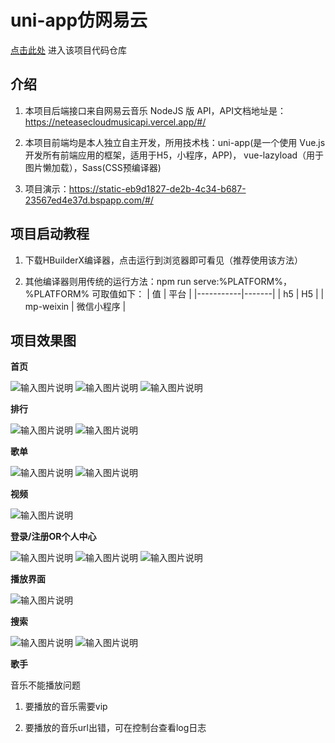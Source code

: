 # uni-app仿网易云 
[点击此处][1]
进入该项目代码仓库

  [1]: https://gitee.com/bestcuicheng/uni_app_imitates_netease_cloud

## 介绍
1. 本项目后端接口来自网易云音乐 NodeJS 版 API，API文档地址是：<https://neteasecloudmusicapi.vercel.app/#/>

2. 本项目前端均是本人独立自主开发，所用技术栈：uni-app(是一个使用 Vue.js 开发所有前端应用的框架，适用于H5，小程序，APP)， vue-lazyload（用于图片懒加载），Sass(CSS预编译器)

3. 项目演示：<https://static-eb9d1827-de2b-4c34-b687-23567ed4e37d.bspapp.com/#/>

## 项目启动教程
1. 下载HBuilderX编译器，点击运行到浏览器即可看见（推荐使用该方法）

2. 其他编译器则用传统的运行方法：npm run serve:%PLATFORM%，
  %PLATFORM% 可取值如下：
  | 值         | 平台    |
|-----------|-------|
| h5        | H5    |
| mp-weixin | 微信小程序 |

## 项目效果图
 **首页** 

![输入图片说明](/assets/img/index1.jpeg)
![输入图片说明](/assets/img/index2.jpeg)
![输入图片说明](/assets/img/index3.jpeg)

 **排行** 

![输入图片说明](/assets/img/pai1.jpeg)
![输入图片说明](/assets/img/pai2.jpeg)

 **歌单**

![输入图片说明](/assets/img/gedan1.jpeg) 
![输入图片说明](/assets/img/gedan2.jpeg)

 **视频** 

![输入图片说明](/assets/img/video.jpeg)


 **登录/注册OR个人中心**

![输入图片说明](/assets/img/login1.jpeg) 
![输入图片说明](/assets/img/login2.jpeg)
![输入图片说明](/assets/img/login3.jpeg)

 **播放界面** 

![输入图片说明](/assets/img/bofang.jpeg)

 **搜索**

![输入图片说明](/assets/img/sousuo1.jpeg) 
![输入图片说明](/assets/img/sousuo2.jpeg)

 **歌手** 

音乐不能播放问题

1. 要播放的音乐需要vip

2. 要播放的音乐url出错，可在控制台查看log日志




